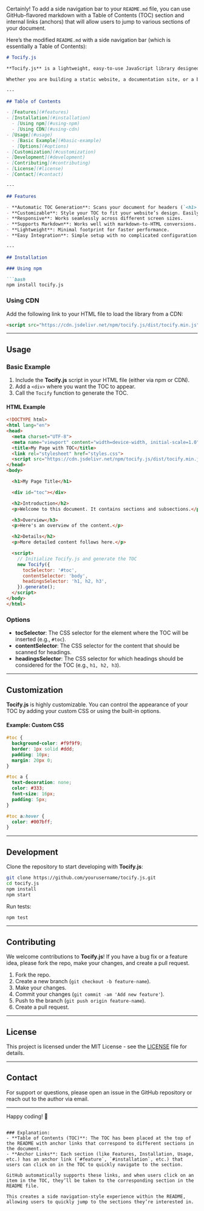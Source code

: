 Certainly! To add a side navigation bar to your `README.md` file, you can use GitHub-flavored markdown with a Table of Contents (TOC) section and internal links (anchors) that will allow users to jump to various sections of your document.

Here’s the modified `README.md` with a side navigation bar (which is essentially a Table of Contents):

```markdown
# Tocify.js

**Tocify.js** is a lightweight, easy-to-use JavaScript library designed to generate a Table of Contents (TOC) from the headers in your HTML or markdown files. It automatically scans your document for headers and generates a clean, clickable, and customizable TOC.

Whether you are building a static website, a documentation site, or a blog, **Tocify.js** provides a fast and flexible solution for creating a TOC that enhances navigation and readability.

---

## Table of Contents

- [Features](#features)
- [Installation](#installation)
  - [Using npm](#using-npm)
  - [Using CDN](#using-cdn)
- [Usage](#usage)
  - [Basic Example](#basic-example)
  - [Options](#options)
- [Customization](#customization)
- [Development](#development)
- [Contributing](#contributing)
- [License](#license)
- [Contact](#contact)

---

## Features

- **Automatic TOC Generation**: Scans your document for headers (`<h1>`, `<h2>`, `<h3>`, etc.) and generates a TOC based on them.
- **Customizable**: Style your TOC to fit your website’s design. Easily modify header levels and TOC appearance.
- **Responsive**: Works seamlessly across different screen sizes.
- **Supports Markdown**: Works well with markdown-to-HTML conversions.
- **Lightweight**: Minimal footprint for faster performance.
- **Easy Integration**: Simple setup with no complicated configuration.

---

## Installation

### Using npm

```bash
npm install tocify.js
```

### Using CDN

Add the following link to your HTML file to load the library from a CDN:

```html
<script src="https://cdn.jsdelivr.net/npm/tocify.js/dist/tocify.min.js"></script>
```

---

## Usage

### Basic Example

1. Include the **Tocify.js** script in your HTML file (either via npm or CDN).
2. Add a `<div>` where you want the TOC to appear.
3. Call the `Tocify` function to generate the TOC.

#### HTML Example

```html
<!DOCTYPE html>
<html lang="en">
<head>
  <meta charset="UTF-8">
  <meta name="viewport" content="width=device-width, initial-scale=1.0">
  <title>My Page with TOC</title>
  <link rel="stylesheet" href="styles.css">
  <script src="https://cdn.jsdelivr.net/npm/tocify.js/dist/tocify.min.js"></script>
</head>
<body>

  <h1>My Page Title</h1>

  <div id="toc"></div>

  <h2>Introduction</h2>
  <p>Welcome to this document. It contains sections and subsections.</p>

  <h3>Overview</h3>
  <p>Here's an overview of the content.</p>

  <h2>Details</h2>
  <p>More detailed content follows here.</p>

  <script>
    // Initialize Tocify.js and generate the TOC
    new Tocify({
      tocSelector: '#toc',
      contentSelector: 'body',
      headingsSelector: 'h1, h2, h3',
    }).generate();
  </script>
</body>
</html>
```

### Options

- **tocSelector**: The CSS selector for the element where the TOC will be inserted (e.g., `#toc`).
- **contentSelector**: The CSS selector for the content that should be scanned for headings.
- **headingsSelector**: The CSS selector for which headings should be considered for the TOC (e.g., `h1, h2, h3`).

---

## Customization

**Tocify.js** is highly customizable. You can control the appearance of your TOC by adding your custom CSS or using the built-in options.

#### Example: Custom CSS

```css
#toc {
  background-color: #f9f9f9;
  border: 1px solid #ddd;
  padding: 10px;
  margin: 20px 0;
}

#toc a {
  text-decoration: none;
  color: #333;
  font-size: 16px;
  padding: 5px;
}

#toc a:hover {
  color: #007bff;
}
```

---

## Development

Clone the repository to start developing with **Tocify.js**:

```bash
git clone https://github.com/yourusername/tocify.js.git
cd tocify.js
npm install
npm start
```

Run tests:

```bash
npm test
```

---

## Contributing

We welcome contributions to **Tocify.js**! If you have a bug fix or a feature idea, please fork the repo, make your changes, and create a pull request.

1. Fork the repo.
2. Create a new branch (`git checkout -b feature-name`).
3. Make your changes.
4. Commit your changes (`git commit -am 'Add new feature'`).
5. Push to the branch (`git push origin feature-name`).
6. Create a pull request.

---

## License

This project is licensed under the MIT License - see the [LICENSE](LICENSE) file for details.

---

## Contact

For support or questions, please open an issue in the GitHub repository or reach out to the author via email.

---

Happy coding! 🚀
```

### Explanation:
- **Table of Contents (TOC)**: The TOC has been placed at the top of the README with anchor links that correspond to different sections in the document.
- **Anchor Links**: Each section (like Features, Installation, Usage, etc.) has an anchor link (`#feature`, `#installation`, etc.) that users can click on in the TOC to quickly navigate to the section.
  
GitHub automatically supports these links, and when users click on an item in the TOC, they’ll be taken to the corresponding section in the README file.

This creates a side navigation-style experience within the README, allowing users to quickly jump to the sections they’re interested in.